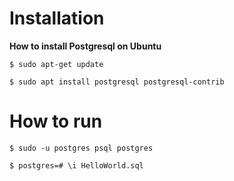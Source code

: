 
# Installation 


**How to install Postgresql on Ubuntu**

```
$ sudo apt-get update

$ sudo apt install postgresql postgresql-contrib
```



# How to run

```
$ sudo -u postgres psql postgres

$ postgres=# \i HelloWorld.sql
```
